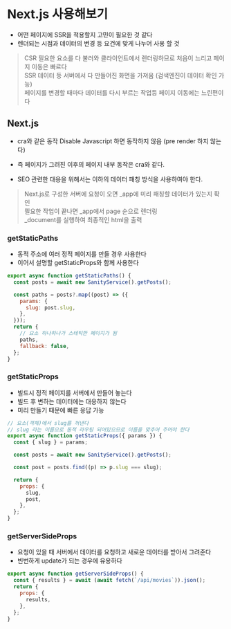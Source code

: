 # Next.js 사용해보기

- 어떤 페이지에 SSR을 적용할지 고민이 필요한 것 같다
- 렌더되는 시점과 데이터의 변경 등 요건에 맞게 나누어 사용 할 것

> CSR 필요한 요소를 다 불러와 클라이언트에서 렌더링하므로 처음이 느리고 페이지 이동은 빠르다  
> SSR 데이터 등 서버에서 다 만들어진 화면을 가져옴 (검색엔진이 데이터 확인 가능)  
> 페이지를 변경할 때마다 데이터를 다시 부르는 작업등 페이지 이동에는 느린편이다

## Next.js

- cra와 같은 동작 Disable Javascript 하면 동작하지 않음 (pre render 하지 않는다)
- 즉 페이지가 그려진 이후의 페이지 내부 동작은 cra와 같다.

- SEO 관련한 대응을 위해서는 이하의 데이터 패칭 방식을 사용하여야 한다.

> Next.js로 구성한 서버에 요청이 오면 \_app에 미리 패칭할 데이터가 있는지 확인  
> 필요한 작업이 끝나면 \_app에서 page 순으로 렌더링  
> \_document를 실행하여 최종적인 html을 출력

### getStaticPaths

- 동적 주소에 여러 정적 페이지를 만들 경우 사용한다
- 이어서 설명할 getStaticProps와 함께 사용한다

```js
export async function getStaticPaths() {
  const posts = await new SanityService().getPosts();

  const paths = posts?.map((post) => ({
    params: {
      slug: post.slug,
    },
  }));
  return {
    // 요소 하나하나가 스테틱한 페이지가 됨
    paths,
    fallback: false,
  };
}
```

### getStaticProps

- 빌드시 정적 페이지를 서버에서 만들어 놓는다
- 빌드 후 변하는 데이터에는 대응하지 않는다
- 미리 만들기 때문에 빠른 응답 가능

```js
// 요소(객체)에서 slug를 꺼낸다
// slug 라는 이름으로 동적 라우팅 되어있으므로 이름을 맞추어 주어야 한다
export async function getStaticProps({ params }) {
  const { slug } = params;

  const posts = await new SanityService().getPosts();

  const post = posts.find((p) => p.slug === slug);

  return {
    props: {
      slug,
      post,
    },
  };
}
```

### getServerSideProps

- 요청이 있을 때 서버에서 데이터를 요청하고 새로운 데이터를 받아서 그려준다
- 빈번하게 update가 되는 경우에 유용하다

```js
export async function getServerSideProps() {
  const { results } = await (await fetch(`/api/movies`)).json();
  return {
    props: {
      results,
    },
  };
}
```
